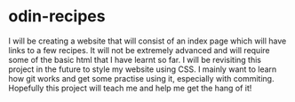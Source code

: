 # odin-recipes
I will be creating a website that will consist of an index page which will have links to a few recipes. 
It will not be extremely advanced and will require some of the basic html that I have learnt so far. 
I will be revisiting this project in the future to style my website using CSS. 
I mainly want to learn how git works and get some practise using it, especially with commiting. Hopefully this project will teach me and help me get the hang of it! 
